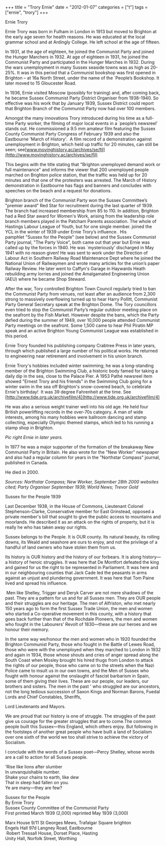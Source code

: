 +++
title = "Trory Ernie"
date = "2012-01-07"
categories = ["t"]
tags = ["ernie", "trory"]
+++

Ernie Trory

Ernie Trory was born in Fulham in London in 1913 but moved to Brighton at the early age seven for health reasons. He was educated at the local grammar school and at Ardingly College. He left school at the age of fifteen.

In 1931, at the age of eighteen, he joined the Communist Party and joined the Hunger Marchers in 1932. At age of eighteen in 1931, he joined the Communist Party and participated in the Hunger Marches in 1932. During the wars unemployment in many Sussex seaside towns was as high as 20-25%. It was in this period that a Communist bookshop was first opened in Brighton – at 16a North Street, under the name of the \`People’s Bookshop. It later moved to 15 Gloucester Road.

In 1936, Ernie visited Moscow (possibly for training) and, after coming back, he became Sussex Communist Party District Organiser from 1938-1940. So effective was his work that by January 1939, Sussex District could report that Brighton Branch of the Communist Party now had over 100 members.

Amongst the many innovations Trory introduced during his time as a full-time Party worker, the filming of major local events in a \`people’s newsreel’ stands out. He commissioned a 9.5 mm amateur film featuring the Sussex County Communist Party Congress of February 1939 and also the Eastbourne 'March of History'.  A film record of a demonstration against unemployment in Brighton, which held up traffic for 20 minutes, can still be seen; see[www.movinghistory.ac/archives/se/fil](http://www.movinghistory.ac/archives/se/fil)

This begins with the title stating that "Brighton unemployed demand work or full maintenance" and informs the viewer that 200 unemployed people marched on Brighton police station, that the traffic was held up for 20 minutes and that one of the protesters was arrested. The March of History demonstration in Eastbourne has flags and banners and concludes with speeches on the beach and a request for donations.

Brighton branch of the Communist Party won the Sussex Committee’s "premier award" Red Star for recruitment during the last quarter of 1939. The branch had increased membership from 85 to 110. In addition, Brighton had a Red Star award for Women's Work, arising from the leadership role branch members played in the Patcham Parents association. The whole of Hastings Labour League of Youth, but for one single member. joined the YCL in the winter of 1939 under Ernie Trory’s influence.  His pamphlet "Sussex for the People" (see below) and the Sussex Communist Party journal, "The Party Voice", both came out that year but Ernie was called up by the forces in 1940. He was \`mysteriously’ discharged in May 1941 with no reason given! He was sent to work under the Direction of Labour Act in Southern Railway Road Maintenance Dept where he joined the National Union of Railwaymen and wrote many articles for the union’s paper Railway Review. He later went to Caffyn's Garage in Haywards Heath rebuilding army lorries and joined the Amalgamated Engineering Union (AEU) where he became Shop Steward.

After the war, Tory controlled Brighton Town Council regularly tried to ban the Communist Party from venues, not least after an audience from 2,300 strong to massively overflowing turned up to hear Harry Pollitt, Communist Party General Secretary speak at the Brighton Dome. The Tory councillors even tried to stop the Communist Party’s regular outdoor meeting place on the seafront by the Fish Market. However despite the bans, which the Party defied during the summer of 1949, over 10,000 people attended Communist Party meetings on the seafront. Some 1,500 came to hear Phil Piratin MP speak and an active Brighton Young Communist League was established in this period.

Ernie Trory founded his publishing company Crabtree Press in later years, through which published a large number of his political works. He returned to engineering near retirement and involvement in his union branch.

Ernie Trory's hobbies included winter swimming; he was a long-standing member of the Brighton Swimming Club, a historic body famed for taking a daily dip in the sea, close to the Palace Pier. A 1953 Pathé newsreel item showed "Ernest Trory and his friends" in the Swimming Club going for a winter swim in the sea off Brighton's snow-covered beach, to celebrate Ernie's birthday!  It was 39 degree Fahrenheit at the time. See [http://www.tide.org.uk/archivefilm/4](http://www.tide.org.uk/archivefilm/4)

He was also a serious weight trainer well into his old age. He held four British powerlifting records in the over-70s category. A man of wide interests, among his many hobbies were ballroom dancing and stamp collecting, especially Olympic themed stamps, which led to his running a stamp shop in Brighton. 

_Pic right Ernie in later years._

In 1977 he was a major supporter of the formation of the breakaway New Communist Party in Britain. He also wrote for the "New Worker" newspaper and also had a regular column for years in the "Northstar Compass" journal, published in Canada.

He died in 2000.

_Sources: Northstar Compass; New Worker, September 28th 2000 websites cited; Party Organiser September 1939; World News; Trevor Gold_

Sussex for the People 1939  
  
Last December 1938, in the House of Commons, Lieutenant Colonel Stephenson-Clarke, Conservative member for East Grinstead, opposed a private member's bill that sought to give the public access to mountains and moorlands. He described it as an attack on the rights of property, but it is really he who has taken away our rights.  
  
Sussex belongs to the People. It is OUR county. Its natural beauty, its rolling downs, its Weald and seashore are ours to enjoy, and not the privilege of a handful of land owners who have stolen them from us.  
  
Its history is OUR history and the history of our forbears. It is along history—a history of heroic struggles. It was here that De Montfort defeated the king and gained for us the right to be represented in Parliament. It was here and in our neighbouring counties that Jack Cade led the peasants in arms against an unjust and plundering government. It was here that Tom Paine lived and spread his influence.  
  
 Men like Shelley, Trigger and Deryk Carver are not mere shadows of the past. They are a pattern for us and for all Sussex men. They are OUR people and their struggles are our heritage. The men of Alfriston, who met nearly 150 years ago to form the first Sussex Trade Union, the men and women who started a Co-operative movement in this county, with a history that goes back further than that of the Rochdale Pioneers, the men and women who fought in the Labourers' Revolt of 1830—these are our heroes and we honour their memory.  
  
In the same way we/honour the men and women who in 1920 founded the Brighton Communist Party, those who fought in the Battle of Lewes Road, those who were with the unemployed when they marched to London in 1932 and again in 1934, those whose shouts and cries of anger spread along the South Coast when Mosley brought his hired thugs from London to attack the rights of our people, those who came on to the streets when the Nazi Police came to insult us in our own towns, and the Men of Sussex who fought with honour against the onslaught of fascist barbarism in Spain, some of them giving their lives. These are our people, our leaders, our brothers and sisters. The men in the past ' who struggled are our ancestors, not the long tedious succession of Saxon Kings and Norman Barons, Fuedal Lords and Chief Constables, Sheriffs,

Lord Lieutenants and Mayors.  
  
We are proud that our history is one of struggle. The struggles of the past give us courage for the greater struggles that are to come.The common people built this Sussex—this England, which others enjoy. But following in the footsteps of another great people who have built a land of Socialism over one sixth of the world we too shall strive to achieve the victory of Socialism.  
  
I conclude with the words of a Sussex poet—Percy Shelley, whose words are a call to action for all Sussex people.  
  
'Rise like lions after slumber  
In unvanquishable number.  
Shake your chains to earth, like dew  
That in sleep had fallen on you.  
Ye are many—they are few?  
  
  
  
Sussex for the People  
By Ernie Trory  
Sussex County Committee of the Communist Party  
First printed March 1939 (2,000) reprinted May 1939 (3,000)  
  
Marx House 9/11 St Georges Mews, Trafalgar Square brighton  
Engels Hall 97d Langney Road, Eastbourne  
 Robert Tressall House, Dorset Place, Hasting  
Unity Hall, Norfolk Street, Worthing  
  

